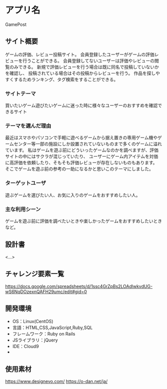 # アプリ名
GamePost

## サイト概要
ゲームの評価、レビュー投稿サイト。
会員登録したユーザーがゲームの評価レビューを行うことができる。
会員登録してないユーザーは評価やレビューの閲覧のみできる。
新規で評価レビューを行う場合は既に同名で投稿していないかを確認し、
投稿されている場合はその投稿からレビューを行う。
作品を探しやすくするためランキング、タグ検索をすることができる。

### サイトテーマ
買いたいゲーム遊びたいゲームに迷った時に様々なユーザーのおすすめを確認できるサイト

### テーマを選んだ理由
最近はスマホやパソコンで手軽に遊べるゲームから据え置きの専用ゲーム機やゲームセンター等一部の施設にしか設置されていないものまで多くのゲームに溢れています。
私はゲームを遊ぶ前にどういったゲームなのかを調べますが、評価サイトの中にはサクラが混じっていたり、
ユーザーにゲーム内アイテムを対価に高評価を依頼したり、そもそも評価レビューが存在しないものもあります。
そこでゲームを遊ぶ前の参考の一助になるかと思いこのテーマにしました。

### ターゲットユーザ
遊ぶゲームを選びたい人、お気に入りのゲームをおすすめしたい人。

### 主な利用シーン
ゲームを遊ぶ前に評価を調べたいときや楽しかったゲームをおすすめしたいときなど。

## 設計書
<...>

## チャレンジ要素一覧
https://docs.google.com/spreadsheets/d/1ssc4GrZpBs2LOAdlwkvdUG-wS6NqDOzexnQAFH29umc/edit#gid=0

## 開発環境
- OS：Linux(CentOS)
- 言語：HTML,CSS,JavaScript,Ruby,SQL
- フレームワーク：Ruby on Rails
- JSライブラリ：jQuery
- IDE：Cloud9
- 
## 使用素材
https://www.designevo.com/
https://o-dan.net/ja/
